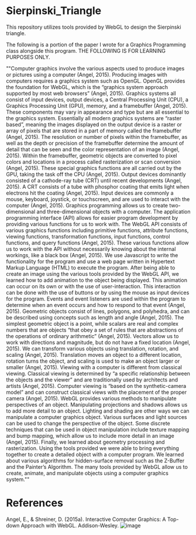 # Sierpinski_Triangle

This repository utilizes tools provided by WebGL to design the Sierpinski triangle. 

The following is a portion of the paper I wrote for a Graphics Programming class alongside this program. THE FOLLOWING IS FOR LEARNING PURPOSES ONLY.

""Computer graphics involve the various aspects used to produce images or pictures using a computer (Angel, 2015). Producing images with computers requires a graphics system such as OpenGL. OpenGL provides the foundation for WebGL, which is the “graphics system approach supported by most web browsers” (Angel, 2015). Graphics systems all consist of input devices, output devices, a Central Processing Unit (CPU), a Graphics Processing Unit (GPU), memory, and a framebuffer (Angel, 2015). These components may vary in appearance and type but are all essential to the graphics system. Essentially all modern graphics systems are “raster based”, meaning the images displayed on the output device is a raster or array of pixels that are stored in a part of memory called the framebuffer (Angel, 2015). The resolution or number of pixels within the framebuffer, as well as the depth or precision of the framebuffer determine the amount of detail that can be seen and the color representation of an image (Angel, 2015). Within the framebuffer, geometric objects are converted to pixel colors and locations in a process called rasterization or scan conversion (Angel, 2015). These special graphics functions are all carried out by the GPU, taking the task off the CPU (Angel, 2015). Output devices dominantly consisted of a cathode-ray tube (CRT) until recent developments (Angel, 2015). A CRT consists of a tube with phosphor coating that emits light when electrons hit the coating (Angel, 2015). Input devices are commonly a mouse, keyboard, joystick, or touchscreen, and are used to interact with the computer (Angel, 2015).
	Graphics programming allows us to create two-dimensional and three-dimensional objects with a computer. The application programming interface (API) allows for easier program development by providing various functions for us to work with. The WebGL API consists of various graphics functions including primitive functions, attribute functions, viewing functions, transformation functions, input functions, control functions, and query functions (Angel, 2015). These various functions allow us to work with the API without necessarily knowing about the internal workings, like a black box (Angel, 2015). We use Javascript to write the functionality for the program and use a web page written in Hypertext Markup Language (HTML) to execute the program.
	After being able to create an image using the various tools provided by the WebGL API, we learned how to add animation to the object being displayed. This animation can occur on its own or with the use of user-interaction. This interaction can be done with the use of buttons or by using the mouse as input devices for the program. Events and event listeners are used within the program to determine when an event occurs and how to respond to that event (Angel, 2015). 
	Geometric objects consist of lines, polygons, and polyhedra, and can be described using concepts such as length and angle (Angel, 2015). The simplest geometric object is a point, while scalars are real and complex numbers that are objects “that obey a set of rules that are abstractions of the operations of ordinary arithmetic” (Angel, 2015). Vectors allow us to work with directions and magnitude, but do not have a fixed location (Angel, 2015). We can transform various objects using translation, rotation, and scaling (Angel, 2015). Translation moves an object to a different location, rotation turns the object, and scaling is used to make an object larger or smaller (Angel, 2015).
	Viewing with a computer is different from classical viewing. Classical viewing is determined by “a specific relationship between the objects and the viewer” and are traditionally used by architects and artists (Angel, 2015). Computer viewing is “based on the synthetic-camera model” and can construct classical views with the placement of the proper camera (Angel, 2015). WebGL provides various methods to manipulate perspectives of an object. Manipulating projections and shadows allows us to add more detail to an object.
	Lighting and shading are other ways we can manipulate a computer graphics object. Various surfaces and light sources can be used to change the perspective of the object. Some discrete techniques that can be used in object manipulation include texture mapping and bump mapping, which allow us to include more detail in an image (Angel, 2015).
	Finally, we learned about geometry processing and rasterization. Using the tools provided we were able to bring everything together to create a detailed object with a computer program. We learned about various algorithms for hidden-surface removal such as the Z-Buffer and the Painter’s Algorithm. The many tools provided by WebGL allow us to create, animate, and manipulate objects using a computer graphics system.""
 
# References
Angel, E., & Shreiner, D. (2015a). Interactive Computer Graphics: A Top-down Approach with WebGL. Addison-Wesley.
![image](https://github.com/Lizzard08/Sierpinski_Triangle/assets/121459797/d7baca07-f0e6-48a8-a52a-fccad2480a76)
